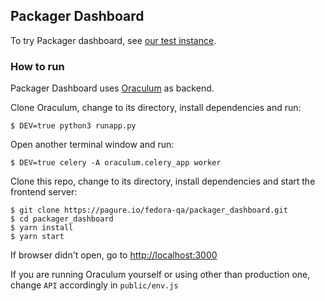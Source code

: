 ## Packager Dashboard

To try Packager dashboard, see [our test instance](http://37.205.14.49:3000/).

### How to run

Packager Dashboard uses [Oraculum](https://pagure.io/fedora-qa/oraculum) as backend.

Clone Oraculum, change to its directory, install dependencies and run:
```
$ DEV=true python3 runapp.py
```
Open another terminal window and run:
```
$ DEV=true celery -A oraculum.celery_app worker
```

Clone this repo, change to its directory, install dependencies and start the frontend server:
```
$ git clone https://pagure.io/fedora-qa/packager_dashboard.git
$ cd packager_dashboard
$ yarn install
$ yarn start
```

If browser didn't open, go to [http://localhost:3000](http://localhost:3000)

If you are running Oraculum yourself or using other than production one, change `API` accordingly in `public/env.js`

